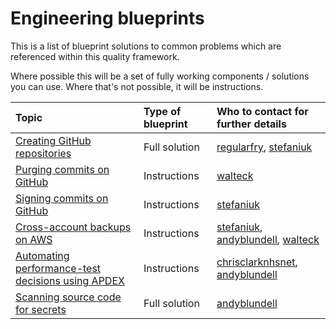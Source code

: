 # Engineering blueprints

This is a list of blueprint solutions to common problems which are referenced within this quality framework.

Where possible this will be a set of fully working components / solutions you can use. Where that's not possible, it will be instructions.

| Topic | Type of blueprint | Who to contact for further details |
| :---- | :---------------- | :--------------------------------- |
| [Creating GitHub repositories](https://github.com/nhs-england-tools/repository-template) | Full solution | [regularfry](https://github.com/regularfry), [stefaniuk](https://github.com/stefaniuk) |
| [Purging commits on GitHub](practices/guides/commit-purge.md)| Instructions | [walteck](https://github.com/walteck) |
| [Signing commits on GitHub](practices/guides/commit-signing.md)| Instructions | [stefaniuk](https://github.com/stefaniuk) |
| [Cross-account backups on AWS](blueprints/backups-aws.md)| Instructions | [stefaniuk](https://github.com/stefaniuk), [andyblundell](https://github.com/andyblundell), [walteck](https://github.com/walteck) |
| [Automating performance-test decisions using APDEX](practices/performance-testing.md)| Instructions | [chrisclarknhsnet](https://github.com/chrisclarknhsnet), [andyblundell](https://github.com/andyblundell) |
| [Scanning source code for secrets](tools/nhsd-git-secrets/README.md)| Full solution | [andyblundell](https://github.com/andyblundell) |

